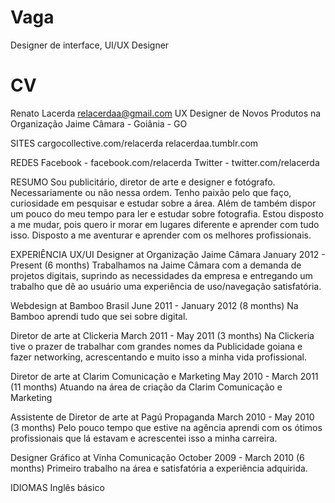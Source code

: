 Vaga
====

Designer de interface, UI/UX Designer


CV
==
Renato Lacerda
relacerdaa@gmail.com
UX Designer de Novos Produtos na Organização Jaime Câmara - Goiânia - GO


SITES
cargocollective.com/relacerda
relacerdaa.tumblr.com


REDES
Facebook - facebook.com/relacerda
Twitter - twitter.com/relacerda


RESUMO
Sou publicitário, diretor de arte e designer e fotógrafo. Necessariamente ou não nessa ordem.
Tenho paixão pelo que faço, curiosidade em pesquisar e estudar sobre a área. Além de também
dispor um pouco do meu tempo para ler e estudar sobre fotografia.
Estou disposto a me mudar, pois quero ir morar em lugares diferente e aprender com tudo isso.
Disposto a me aventurar e aprender com os melhores profissionais.


EXPERIÊNCIA
UX/UI Designer at Organização Jaime Câmara
January 2012 - Present (6 months)
Trabalhamos na Jaime Câmara com a demanda de projetos digitais, suprindo as necessidades da empresa e
entregando um trabalho que dê ao usuário uma experiência de uso/navegação satisfatória.

Webdesign at Bamboo Brasil
June 2011 - January 2012 (8 months)
Na Bamboo aprendi tudo que sei sobre digital.

Diretor de arte at Clickeria
March 2011 - May 2011 (3 months)
Na Clickeria tive o prazer de trabalhar com grandes nomes da Publicidade goiana e fazer networking,
acrescentando e muito isso a minha vida profissional.

Diretor de arte at Clarim Comunicação e Marketing
May 2010 - March 2011 (11 months)
Atuando na área de criação da Clarim Comunicação e Marketing

Assistente de Diretor de arte at Pagú Propaganda
March 2010 - May 2010 (3 months)
Pelo pouco tempo que estive na agência aprendi com os ótimos profissionais que lá estavam e acrescentei isso
a minha carreira.

Designer Gráfico at Vinha Comunicação
October 2009 - March 2010 (6 months)
Primeiro trabalho na área e satisfatória a experiência adquirida.


IDIOMAS
Inglês básico